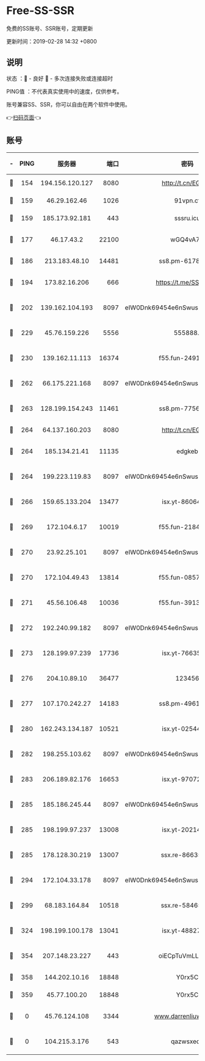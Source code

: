 # Free-SS-SSR

免费的SS账号、SSR账号，定期更新

更新时间：2019-02-28 14:32 +0800

## 说明

状态     ：🙂 - 良好 🙁 - 多次连接失败或连接超时

PING值   ：不代表真实使用中的速度，仅供参考。

账号兼容SS、SSR，你可以自由在两个软件中使用。

👉[扫码页面](https://liesauer.github.io/free-ss-ssr.github.io/)👈

## 账号

|-|PING|服务器|端口|密码|加密方式|区域|
|:----:|:----:|:-----:|-----:|:----:|:----:|:----:|
|🙂|154|194.156.120.127|8080|http://t.cn/EGJIyrl|rc4-md5|RU|
|🙂|159|46.29.162.46|1026|91vpn.cf|rc4-md5|RU|
|🙂|159|185.173.92.181|443|sssru.icu|rc4-md5|RU|
|🙂|177|46.17.43.2|22100|wGQ4vA7D|aes-256-gcm|RU|
|🙂|186|213.183.48.10|14481|ss8.pm-61788121|rc4-md5|RU|
|🙂|194|173.82.16.206|666|https://t.me/SSR0000|aes-256-cfb|US|
|🙂|202|139.162.104.193|8097|eIW0Dnk69454e6nSwuspv9DmS201tQ0D|aes-256-cfb|JP|
|🙂|229|45.76.159.226|5556|555888..|aes-256-cfb|SG|
|🙂|230|139.162.11.113|16374|f55.fun-24912847|aes-256-cfb|SG|
|🙂|262|66.175.221.168|8097|eIW0Dnk69454e6nSwuspv9DmS201tQ0D|aes-256-cfb|US|
|🙂|263|128.199.154.243|11461|ss8.pm-77562719|aes-256-cfb|SG|
|🙂|264|64.137.160.203|8080|http://t.cn/EGJIyrl|rc4-md5|CA|
|🙂|264|185.134.21.41|11135|edgkeb|aes-256-cfb|GB|
|🙂|264|199.223.119.83|8097|eIW0Dnk69454e6nSwuspv9DmS201tQ0D|aes-256-cfb|US|
|🙂|266|159.65.133.204|13477|isx.yt-86064845|aes-256-cfb|SG|
|🙂|269|172.104.6.17|10019|f55.fun-21841745|aes-256-cfb|US|
|🙂|270|23.92.25.101|8097|eIW0Dnk69454e6nSwuspv9DmS201tQ0D|aes-256-cfb|US|
|🙂|270|172.104.49.43|13814|f55.fun-08578695|aes-256-cfb|SG|
|🙂|271|45.56.106.48|10036|f55.fun-39139628|aes-256-cfb|US|
|🙂|272|192.240.99.182|8097|eIW0Dnk69454e6nSwuspv9DmS201tQ0D|aes-256-cfb|US|
|🙂|273|128.199.97.239|17736|isx.yt-76635136|aes-256-cfb|SG|
|🙂|276|204.10.89.10|36477|123456|aes-256-cfb|US|
|🙂|277|107.170.242.27|14183|ss8.pm-49612822|aes-256-cfb|US|
|🙂|280|162.243.134.187|10521|isx.yt-02544652|aes-256-cfb|US|
|🙂|282|198.255.103.62|8097|eIW0Dnk69454e6nSwuspv9DmS201tQ0D|aes-256-cfb|US|
|🙂|283|206.189.82.176|16653|isx.yt-97072561|aes-256-cfb|SG|
|🙂|285|185.186.245.44|8097|eIW0Dnk69454e6nSwuspv9DmS201tQ0D|aes-256-cfb|NL|
|🙂|285|198.199.97.237|13008|isx.yt-20214943|aes-256-cfb|US|
|🙂|285|178.128.30.219|13007|ssx.re-86635843|aes-256-cfb|SG|
|🙂|294|172.104.33.178|8097|eIW0Dnk69454e6nSwuspv9DmS201tQ0D|aes-256-cfb|SG|
|🙂|299|68.183.164.84|10518|ssx.re-58465857|aes-256-cfb|US|
|🙂|324|198.199.100.178|13041|isx.yt-48827241|aes-256-cfb|US|
|🙂|354|207.148.23.227|443|oiECpTuVmLLxk4Ts|aes-256-cfb|US|
|🙂|358|144.202.10.16|18848|Y0rx5C|rc4-md5|US|
|🙂|359|45.77.100.20|18848|Y0rx5C|rc4-md5|US|
|🙁|0|45.76.124.108|3344|www.darrenliuwei.com|aes-256-cfb|AU|
|🙁|0|104.215.3.176|543|qazwsxedc|aes-256-gcm|JP|
